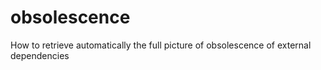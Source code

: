 # obsolescence
How to retrieve automatically the full picture of obsolescence of external dependencies
